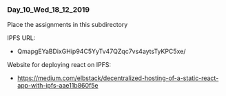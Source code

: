 ### Day_10_Wed_18_12_2019 
Place the assignments in this subdirectory   


IPFS URL:
  - QmapgEYaBDixGHip94C5YyTv47QZqc7vs4aytsTyKPC5xe/

Website for deploying react on IPFS:
  - https://medium.com/elbstack/decentralized-hosting-of-a-static-react-app-with-ipfs-aae11b860f5e